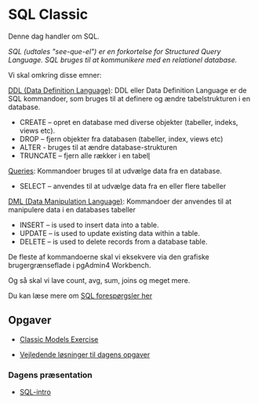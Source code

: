 # SQL Classic

Denne dag handler om SQL.

_SQL (udtales "see-que-el") er en forkortelse for Structured Query Language. SQL bruges til at kommunikere med en relationel database._

Vi skal omkring disse emner:

[DDL (Data Definition Language)](https://www.postgresql.org/docs/15/ddl.html): DDL eller Data Definition Language er de SQL kommandoer, som bruges til at definere og ændre tabelstrukturen i en database.

- CREATE – opret en database med diverse objekter (tabeller, indeks, views etc).
- DROP – fjern objekter fra databasen (tabeller, index, views etc)
- ALTER - bruges til at ændre database-strukturen
- TRUNCATE – fjern alle rækker i en tabel[l](https://www.postgresql.org/docs/15/queries.html)

[Queries](https://www.postgresql.org/docs/15/queries.html): Kommandoer bruges til at udvælge data fra en database.

- SELECT – anvendes til at udvælge data fra en eller flere tabeller

[DML (Data Manipulation Language)](https://www.postgresql.org/docs/15/dml.html): Kommandoer der anvendes til at manipulere data i en databases tabeller

- INSERT – is used to insert data into a table.
- UPDATE – is used to update existing data within a table.
- DELETE – is used to delete records from a database table.

De fleste af kommandoerne skal vi eksekvere via den grafiske brugergrænseflade i pgAdmin4 Workbench.

Og så skal vi lave count, avg, sum, joins og meget mere.

Du kan læse mere om [SQL forespørgsler her](https://www.w3schools.com/sql/default.asp)

## Opgaver

- [Classic Models Exercise](https://cphbusiness.mrooms.net/mod/lesson/view.php?id=654320)

- [Vejledende løsninger til dagens opgaver](../docs/classicmodels_solutions.sql)

### Dagens præsentation

- [SQL-intro](../docs/sqlintro.pdf)
